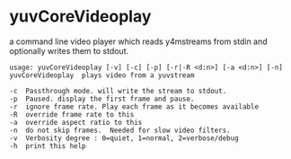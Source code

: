 yuvCoreVideoplay
================

a command line video player which reads y4mstreams from stdin and optionally writes them to stdout.

    usage: yuvCoreVideoplay [-v] [-c] [-p] [-r|-R <d:n>] [-a <d:n>] [-n]
    yuvCoreVideoplay  plays video from a yuvstream

    -c  Passthrough mode. will write the stream to stdout.
    -p	Paused. display the first frame and pause.
    -r	ignore frame rate. Play each frame as it becomes available
    -R	override frame rate to this
    -a	override aspect ratio to this
    -n	do not skip frames.  Needed for slow video filters.
    -v	Verbosity degree : 0=quiet, 1=normal, 2=verbose/debug
    -h	print this help
